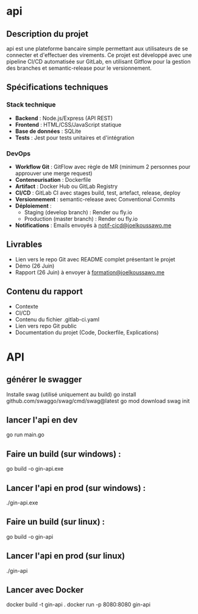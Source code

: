 # api

## Description du projet
api est une plateforme bancaire simple permettant aux utilisateurs de se connecter et d'effectuer des virements. Ce projet est développé avec une pipeline CI/CD automatisée sur GitLab, en utilisant Gitflow pour la gestion des branches et semantic-release pour le versionnement.

## Spécifications techniques

### Stack technique
- **Backend** : Node.js/Express (API REST)
- **Frontend** : HTML/CSS/JavaScript statique
- **Base de données** : SQLite
- **Tests** : Jest pour tests unitaires et d'intégration

### DevOps
- **Workflow Git** : GitFlow avec règle de MR (minimum 2 personnes pour approuver une merge request)
- **Conteneurisation** : Dockerfile
- **Artifact** : Docker Hub ou GitLab Registry
- **CI/CD** : GitLab CI avec stages build, test, artefact, release, deploy
- **Versionnement** : semantic-release avec Conventional Commits
- **Déploiement** :
  - Staging (develop branch) : Render ou fly.io
  - Production (master branch) : Render ou fly.io
- **Notifications** : Emails envoyés à notif-cicd@joelkoussawo.me

## Livrables
- Lien vers le repo Git avec README complet présentant le projet
- Démo (26 Juin)
- Rapport (26 Juin) à envoyer à formation@joelkoussawo.me

## Contenu du rapport
- Contexte
- CI/CD
- Contenu du fichier .gitlab-ci.yaml
- Lien vers repo Git public
- Documentation du projet (Code, Dockerfile, Explications)

# API
## générer le swagger
Installe swag (utilisé uniquement au build)
go install github.com/swaggo/swag/cmd/swag@latest
go mod download
swag init
## lancer l'api en dev 
go run main.go
## Faire un build (sur windows) : 
go build -o gin-api.exe
## Lancer l'api en prod (sur windows) :
./gin-api.exe
## Faire un build (sur linux) : 
go build -o gin-api
## Lancer l'api en prod (sur linux)
./gin-api
## Lancer avec Docker 
docker build -t gin-api .
docker run -p 8080:8080 gin-api

